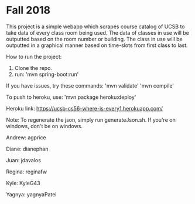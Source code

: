 # Fall 2018

This project is a simple webapp which scrapes course catalog of UCSB to take data of every class room being used. The data of classes in use will be outputted based on the room number or building. The class in use will be outputted in a graphical manner based on time-slots from first class to last.

How to run the project:
1) Clone the repo.
2) run: 'mvn spring-boot:run'

If you have issues, try these commands:
'mvn validate'
'mvn compile'

To push to heroku, use:
'mvn package heroku:deploy'

Heroku link:
https://ucsb-cs56-where-is-every1.herokuapp.com/

Note: 
To regenerate the json, simply run generateJson.sh. If you're on windows, don't be on windows.

Andrew: agprice

Diane: dianephan

Juan: jdavalos

Regina: reginafw

Kyle: KyleG43

Yagnya: yagnyaPatel
